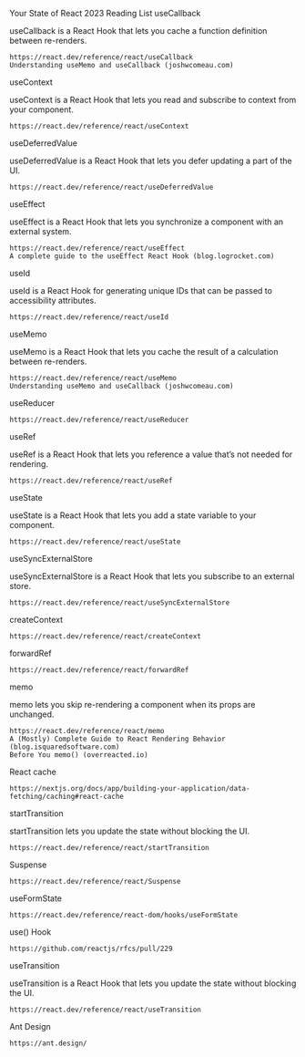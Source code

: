 Your State of React 2023 Reading List
useCallback

useCallback is a React Hook that lets you cache a function definition between re-renders.

    https://react.dev/reference/react/useCallback
    Understanding useMemo and useCallback (joshwcomeau.com)


useContext

useContext is a React Hook that lets you read and subscribe to context from your component.

    https://react.dev/reference/react/useContext


useDeferredValue

useDeferredValue is a React Hook that lets you defer updating a part of the UI.

    https://react.dev/reference/react/useDeferredValue


useEffect

useEffect is a React Hook that lets you synchronize a component with an external system.

    https://react.dev/reference/react/useEffect
    A complete guide to the useEffect React Hook (blog.logrocket.com)


useId

useId is a React Hook for generating unique IDs that can be passed to accessibility attributes.

    https://react.dev/reference/react/useId


useMemo

useMemo is a React Hook that lets you cache the result of a calculation between re-renders.

    https://react.dev/reference/react/useMemo
    Understanding useMemo and useCallback (joshwcomeau.com)


useReducer

    https://react.dev/reference/react/useReducer


useRef

useRef is a React Hook that lets you reference a value that’s not needed for rendering.

    https://react.dev/reference/react/useRef


useState

useState is a React Hook that lets you add a state variable to your component.

    https://react.dev/reference/react/useState


useSyncExternalStore

useSyncExternalStore is a React Hook that lets you subscribe to an external store.

    https://react.dev/reference/react/useSyncExternalStore


createContext

    https://react.dev/reference/react/createContext


forwardRef

    https://react.dev/reference/react/forwardRef


memo

memo lets you skip re-rendering a component when its props are unchanged.

    https://react.dev/reference/react/memo
    A (Mostly) Complete Guide to React Rendering Behavior (blog.isquaredsoftware.com)
    Before You memo() (overreacted.io)


React cache

    https://nextjs.org/docs/app/building-your-application/data-fetching/caching#react-cache


startTransition

startTransition lets you update the state without blocking the UI.

    https://react.dev/reference/react/startTransition


Suspense

    https://react.dev/reference/react/Suspense


useFormState

    https://react.dev/reference/react-dom/hooks/useFormState


use() Hook

    https://github.com/reactjs/rfcs/pull/229


useTransition

useTransition is a React Hook that lets you update the state without blocking the UI.

    https://react.dev/reference/react/useTransition


Ant Design

    https://ant.design/

